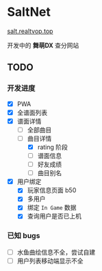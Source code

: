 # SaltNet
[salt.realtvop.top](https://salt.realtvop.top)

开发中的 **舞萌DX** 查分网站

## TODO

### 开发进度

- [x] PWA
- [x] 全谱面列表
- [x] 谱面详情
    - [ ] 全部曲目
    - [ ] 曲目详情
        - [x] rating 阶段
        - [ ] 谱面信息
        - [ ] 好友成绩
        - [ ] 曲目别名
- [x] 用户绑定
    - [x] 玩家信息页面 b50
    - [x] 多用户
    - [x] 绑定 `In Game` 数据
    - [x] 查询用户是否已上机

### 已知 bugs

- [ ] 水鱼曲绘信息不全，尝试自建
- [ ] 用户列表移动端显示不全